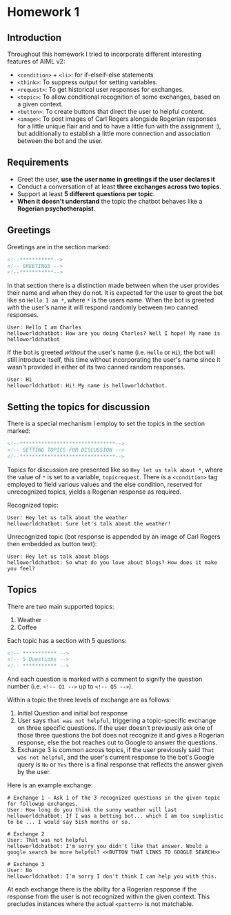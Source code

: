 # Homework 1

## Introduction

Throughout this homework I tried to incorporate different interesting features of AIML v2:

- `<condition>` + `<li>`: for if-elseif-else statements
- `<think>`: To suppress output for setting variables.
- `<request>`: To get historical user responses for exchanges.
- `<topic>`: To allow conditional recognition of some exchanges, based on a given context.
- `<button>`: To create buttons that direct the user to helpful content.
- `<image>`: To post images of Carl Rogers alongside Rogerian responses for a little unique flair and and to have a little fun with the assignment :), but additionally to establish a little more connection and association between the bot and the user.

## Requirements

- Greet the user, **use the user name in greetings if the user declares it**
- Conduct a conversation of at least **three exchanges across two topics**.
- Support at least **5 different questions per topic**. 
- **When it doesn't understand** the topic the chatbot behaves like a **Rogerian psychotherapist**. 

## Greetings

Greetings are in the section marked:

```xml
<!--***********-->
<!-- GREETINGS -->
<!--***********-->
```

In that section there is a distinction made between when the user provides their name and when they do not. 
It is expected for the user to greet the bot like so `Hello I am *`, where `*` is the users name. 
When the bot is greeted *with* the user's name it will respond randomly between two canned responses.

```
User: Hello I am Charles
helloworldchatbot: How are you doing Charles? Well I hope! My name is helloworldchatbot
```

If the bot is greeted *without* the user's name (i.e. `Hello` or `Hi`), the bot will still introduce itself, this time without incorporating the user's name since it wasn't provided in either of its two canned random responses.

```
User: Hi
helloworldchatbot: Hi! My name is helloworldchatbot.
```

## Setting the topics for discussion

There is a special mechanism I employ to set the topics in the section marked:

```xml
<!--*******************************-->
<!-- SETTING TOPICS FOR DISCUSSION -->
<!--*******************************-->
```

Topics for discussion are presented like so `Hey let us talk about *`, where the value of `*` is set to a variable, `topicrequest`.
There is a `<condition>` tag employed to field various values and the else condition, reserved for unrecognized topics, yields a Rogerian response as required.

Recognized topic:
```
User: Hey let us talk about the weather
helloworldchatbot: Sure let's talk about the weather!
```

Unrecognized topic (bot response is appended by an image of Carl Rogers then embedded as button text):
```
User: Hey let us talk about blogs
helloworldchatbot: So what do you love about blogs? How does it make you feel?
```
## Topics

There are two main supported topics: 

1. Weather
2. Coffee

Each topic has a section with 5 questions:

```xml
<!-- *********** -->
<!-- 5 Questions -->
<!-- *********** -->
```

And each question is marked with a comment to signify the question number (i.e. `<!-- Q1 -->` up to `<!-- Q5 -->`).

Within a topic the three levels of exchange are as follows:

1. Initial Question and initial bot response
2. User says `That was not helpful`, triggering a topic-specific exchange on three specific questions. If the user doesn't previously ask one of those three questions the bot does not recognize it and gives a Rogerian response, else the bot reaches out to Google to answer the questions.
3. Exchange 3 is common across topics, if the user previously said `That was not helpful`, and the user's current response to the bot's Google query is `No` or `Yes` there is a final response that reflects the answer given by the user.

Here is an example exchange:

```
# Exchange 1 - Ask 1 of the 3 recognized questions in the given topic for followup exchanges.
User: How long do you think the sunny weather will last
helloworldchatbot: If I was a betting bot... which I am too simplistic to be ... I would say 5ish months or so.

# Exchange 2
User: That was not helpful
helloworldchatbot: I'm sorry you didn't like that answer. Would a google search be more helpful? <<BUTTON THAT LINKS TO GOOGLE SEARCH>>

# Exchange 3
User: No
helloworldchatbot: I'm sorry I don't think I can help you with this.
```

At each exchange there is the ability for a Rogerian response if the response from the user is not recognized within the given context. This precludes instances where the actual `<pattern>` is not matchable.